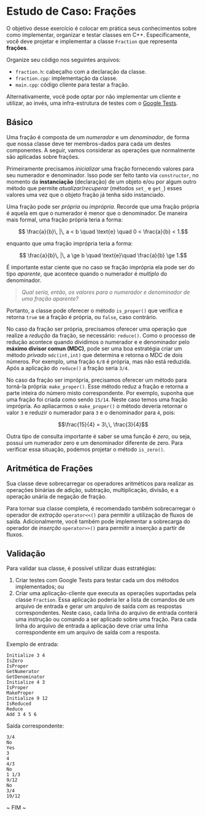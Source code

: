 # Estudo de Caso: Frações

O objetivo desse exercício é colocar em prática seus conhecimentos sobre como implementar, organizar e testar classes em C++. Especificamente, você deve projetar e implementar a classe `Fraction` que representa **frações**.

Organize seu código nos seguintes arquivos:
* `fraction.h`: cabeçalho com a declaração da classe.
* `fraction.cpp`: implementação da classe.
* `main.cpp`: código cliente para testar a fração.

Alternativamente, você pode optar por não implementar um cliente e utilizar, ao invés, uma infra-estrutura de testes com o [Google Tests](https://github.com/google/googletest/blob/master/googletest/docs/primer.md).

## Básico

Uma fração é composta de um _numerador_ e um _denominador_, de forma que nossa classe deve ter membros-dados para cada um destes componentes. A seguir, vamos considerar as operações que normalmente são aplicadas sobre frações.

Primeiramente precisamos _inicializar_ uma fração fornecendo valores para seu numerador e denominador. Isso pode ser feito tanto via `constructor`, no momento da **instanciação** (declaração) de um objeto e/ou por algum outro método que permite _atualizar_/_recuperar_ (métodos `set_` e `get_`) esses valores uma vez que o objeto fração já tenha sido instanciado.

Uma fração pode ser _própria_ ou _imprópria_. Recorde que uma fração própria é aquela em que o numerador é menor que o denominador. De maneira mais formal, uma fração própria teria a forma:

```math
    \frac{a}{b}\, |\, a < b \quad \text{e} \quad 0 < \frac{a}{b} < 1.
```

enquanto que uma fração imprópria teria a forma:
```math
    \frac{a}{b}\, |\, a \ge b \quad \text{e}\quad  \frac{a}{b} \ge 1.
```
É importante estar ciente que no caso se fração imprópria ela pode ser do tipo _aparente_, que acontece quando o numerador é _multiplo_ do denominador.
> _Qual seria, então, os valores para o numerador e denominador de uma fração aparente?_

Portanto, a classe pode oferecer o método `is_proper()` que verifica e retorna `true` se a fração é própria, ou `false`, caso contrário. 

No caso da fração ser própria, precisamos oferecer uma operação que realize a _redução_  da fração, se necessário: `reduce()`. Como o processo de redução acontece quando dividimos o numerador e e denominador pelo **máximo divisor comun (MDC)**, pode ser uma boa estratégia criar um método _privado_ `mdc(int,int)` que determina e retorna o MDC de dois números. Por exemplo, uma fração `6/8` 
é própria, mas não está reduzida. Após a aplicação do `reduce()` a fração seria `3/4`.

No caso da fração ser imprópria, precisamos oferecer um método para torná-la própria: `make_proper()`. Esse método reduz a fração e  retorna a parte inteira do número misto correspondente. Por exemplo, suponha que uma fração foi criada como sendo `15/14`. Neste caso temos uma fração imprópria. Ao apliacarmos o `make_proper()` o método deveria retornar o valor `3` e reduzir o numerador para `3` e o denominador para `4`, pois:
 
 ```math
 \frac{15}{4} = 3\,\, \frac{3}{4}
 ```

Outra tipo de consulta importante é saber se uma função é _zero_, ou seja, possui um numerador zero e um denominador diferente de zero. Para verificar essa situação, podemos projetar o método `is_zero()`.

## Aritmética de Frações

Sua classe deve sobrecarregar os operadores aritméticos para realizar as operações binárias de adição, subtração, multiplicação, divisão, e a operação unária de negação de fração.

Para tornar sua classe completa, é recomendado também sobrecarregar o operador de _extração_ `operator<<()` para permitir a utilização de fluxos de saída. Adicionalmente, você também pode implementar a sobrecarga do operador de _inserção_ `operator>>()` para permitir a inserção a partir de fluxos.

## Validação

Para validar sua classe, é possível utilizar duas estratégias:

1. Criar testes com Google Tests para testar cada um dos métodos implementados; ou
2. Criar uma aplicação-cliente que executa as operações suportadas pela classe `Fraction`. Essa aplicação poderia ler a lista de comandos de um arquivo de entrada e gerar um arquivo de saída com as respostas correspondentes. Neste caso, cada linha do arquivo de entrada conterá uma instrução ou comando a ser aplicado sobre uma fração. Para cada linha do arquivo de entrada a aplicação deve criar uma linha correspondente em um arquivo de saída com a resposta.

Exemplo de entrada:
```
Initialize 3 4
IsZero
IsProper
GetNumerator
GetDenominator
Initialize 4 3
IsProper
MakeProper
Initialize 9 12
IsReduced
Reduce
Add 3 4 5 6
```

Saída correspondente:
```
3/4
No
Yes
3
4
4/3
No
1 1/3
9/12
No
3/4
19/12
```

~ FIM ~